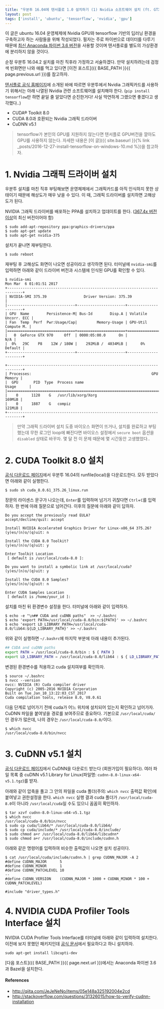 ```yaml
---
title: "우분투 16.04에 텐서플로 1.0 설치하기 (1) Nvidia 소프트웨어 설치 (ft. GTX 970)"
layout: post
tags: ['install', 'ubuntu', 'tensorflow', 'nvidia', 'gpu']
---
```


이 글은 ubuntu 16.04 운영체제에 Nvidia GPU와 tensorflow 기반의 딥러닝 환경을 구축하고자 하는 사람들을 위해 작성되었다. 필자는 주로 파이썬으로 데이터를 다루기 때문에 [최신 Anaconda 파이썬 3.6 버전](https://www.continuum.io/downloads)을 사용할 것이며 텐서플로를 별도의 가상환경에 분리하지 않을 것이다.

순정 우분투 16.04.2 설치를 마친 직후라 가정하고 서술하겠다. 만약 설치하려는데 검정색 빈화면만 나와 애를 먹고 있다면 [이전 포스트]({{ BASE_PATH }}{{ page.previous.url }})를 참고하자.

[텐서플로 공식 홈페이지](https://www.tensorflow.org/install/install_linux#nvidia_requirements_to_run_tensorflow_with_gpu_support)에 소개된 바에 따르면 우분투에서 Nvidia 그래픽카드를 사용하기 위해서는 아래 나열된 Nvidia 관련 소프트웨어를 설치해야 한다. (`pip install tensorflow`만 하면 끝일 줄 알았다면 순진한거다! 사실 막연하게 그랬으면 좋겠다고 생각했다..) 

- CUDA® Toolkit 8.0
- CUDA 8.0과 호환되는 Nvidia 그래픽 드라이버
- CuDNN v5.1

> tensorflow가 본인의 GPU를 지원하지 않는다면 텐서플로 GPU버전을 깔아도 GPU를 사용하지 않는다. 자세한 내용은 [이 글]({{ site.baseurl }}{% link _posts/2016-12-27-install-tensorflow-on-windows-10.md %})을 참고하자.

# 1. Nvidia 그래픽 드라이버 설치

우분투 설치를 마친 직후 부팅해보면 운영체제에서 그래픽카드를 아직 인식하지 못한 상태이기 때문에 해상도가 매우 낮을 수 있다. 이 때, 그래픽 드라이버를 설치하면 고해상도가 된다.

NVIDIA 그래픽 드라이버를 배포하는 PPA를 설치하고 업데이트를 한다. ([367.4x 버전 이상](http://stackoverflow.com/questions/30820513/what-is-version-of-cuda-for-nvidia-304-125/30820690)의 최신 버전이어야 함)

```terminal
$ sudo add-apt-repository ppa:graphics-drivers/ppa
$ sudo apt-get update
$ sudo apt-get nvidia-375
```

설치가 끝나면 재부팅한다.

```terminal
$ sudo reboot
```

재부팅 후 고해상도 화면이 나오면 성공이라고 생각하면 된다. 터미널에 `nvidia-smi`를 입력하면 아래와 같이 드라이버 버전과 시스템에 인식된 GPU를 확인할 수 있다.

```terminal
$ nvidia-smi
Mon Mar  6 01:01:51 2017
+-----------------------------------------------------------------------------+
| NVIDIA-SMI 375.39                 Driver Version: 375.39                    |
|-------------------------------+----------------------+----------------------+
| GPU  Name        Persistence-M| Bus-Id        Disp.A | Volatile Uncorr. ECC |
| Fan  Temp  Perf  Pwr:Usage/Cap|         Memory-Usage | GPU-Util  Compute M. |
|===============================+======================+======================|
|   0  GeForce GTX 970     Off  | 0000:05:00.0      On |                  N/A |
|  0%   29C    P8    12W / 180W |    292MiB /  4034MiB |      0%      Default |
+-------------------------------+----------------------+----------------------+
                                                                               
+-----------------------------------------------------------------------------+
| Processes:                                                       GPU Memory |
|  GPU       PID  Type  Process name                               Usage      |
|=============================================================================|
|    0      1128    G   /usr/lib/xorg/Xorg                             169MiB |
|    0      1887    G   compiz                                         121MiB |
+-----------------------------------------------------------------------------+
```

> 만약 그래픽 드라이버 설치 도중 바이오스 화면이 뜨거나, 설치를 완료하고 부팅했는데 무한 로그인 loop에 빠진다면 바이오스 설정에서 `secure boot` 옵션을 `disabled` 상태로 바꾸자. 몇 달 전 이 문제 때문에 몇 시간동안 고생했었다..


# 2. CUDA Toolkit 8.0 설치

[공식 다운로드 페이지](https://developer.nvidia.com/cuda-downloads)에서 우분투 16.04의 runfile(local)을 다운로드한다. 모두 받았다면 아래와 같이 실행한다.

```terminal
$ sudo sh cuda_8.0.61_375.26_linux.run
```

장문의 라이센스 문구가 나오는데, `Enter`를 입력하며 넘기기 귀찮다면 `Ctrl`+`C`를 입력하자. 한 번에 아래 질문으로 넘어간다. 이후의 질문에 아래와 같이 답하자.

```terminal
Do you accept the previously read EULA?
accept/decline/quit: accept

Install NVIDIA Accelerated Graphics Driver for Linux-x86_64 375.26?
(y)es/(n)o/(q)uit: n

Install the CUDA 8.0 Toolkit?  
(y)es/(n)o/(q)uit: y

Enter Toolkit Location  
 [ default is /usr/local/cuda-8.0 ]: 

Do you want to install a symbolic link at /usr/local/cuda?  
(y)es/(n)o/(q)uit: y

Install the CUDA 8.0 Samples?  
(y)es/(n)o/(q)uit: n

Enter CUDA Samples Location  
 [ default is /home/your_id ]: 
```

설치를 마친 뒤 환경변수 설정을 한다. 터미널에 아래와 같이 입력하자.

```terminal
$ echo -e "\n## CUDA and cuDNN paths"  >> ~/.bashrc
$ echo 'export PATH=/usr/local/cuda-8.0/bin:${PATH}' >> ~/.bashrc
$ echo 'export LD_LIBRARY_PATH=/usr/local/cuda-8.0/lib64:${LD_LIBRARY_PATH}' >> ~/.bashrc
```

위와 같이 실행하면 `~/.bashrc`에 마지막 부분에 아래 내용이 추가된다.

```bash
## CUDA and cuDNN paths 
export PATH = /usr/local/cuda-8.0/bin : $ { PATH } 
export LD_LIBRARY_PATH = /usr/local/cuda-8.0/lib64 : $ { LD_LIBRARY_PATH }
```

변경된 환경변수를 적용하고 cuda 설치여부를 확인하자.

```terminal
$ source ~/.bashrc
$ nvcc --version
nvcc: NVIDIA (R) Cuda compiler driver
Copyright (c) 2005-2016 NVIDIA Corporation
Built on Tue_Jan_10_13:22:03_CST_2017
Cuda compilation tools, release 8.0, V8.0.61
```

다음 단계로 넘어가기 전에 cuda가 어느 위치에 설치되어 있는지 확인하고 넘어가자. CuDNN 파일을 붙여넣을 경로를 보여주므로 중요하다. 기본으로 `/usr/local/cuda/`인 경우가 많은데, 나의 경우는 `/usr/local/cuda-8.0/`이다.

```terminal
$ which nvcc
/usr/local/cuda-8.0/bin/nvcc
```

# 3. CuDNN v5.1 설치

[공식 다운로드 페이지](https://developer.nvidia.com/rdp/cudnn-download)에서 CuDNN을 다운로드 받는다 (회원가입이 필요하다). 여러 파일 목록 중 cuDNN v5.1 Library for Linux(파일명: `cudnn-8.0-linux-x64-v5.1.tgz`)를 받자.

아래와 같이 압축을 풀고 그 안의 파일을 cuda 폴더(주의: `which nvcc` 출력값 확인)에 붙여넣고 권한설정을 한다. `which nvcc` 실행 결과 cuda 폴더가 `/usr/local/cuda-8.0`이 아니라 `/usr/local/cuda`일 수도 있으니 꼼꼼히 확인하자.

```terminal
$ tar xzvf cudnn-8.0-linux-x64-v5.1.tgz
$ which nvcc
/usr/local/cuda-8.0/bin/nvcc
$ sudo cp cuda/lib64/* /usr/local/cuda-8.0/lib64/
$ sudo cp cuda/include/* /usr/local/cuda-8.0/include/
$ sudo chmod a+r /usr/local/cuda-8.0/lib64/libcudnn*
$ sudo chmod a+r /usr/local/cuda-8.0/include/cudnn.h
```

아래와 같은 명령어를 입력하여 비슷한 출력값이 나오면 설치 성공이다.

```terminal
$ cat /usr/local/cuda/include/cudnn.h | grep CUDNN_MAJOR -A 2  
#define CUDNN_MAJOR      5
#define CUDNN_MINOR      1
#define CUDNN_PATCHLEVEL 10
--
#define CUDNN_VERSION    (CUDNN_MAJOR * 1000 + CUDNN_MINOR * 100 + CUDNN_PATCHLEVEL)

#include "driver_types.h"
```

# 4. NVIDIA CUDA Profiler Tools Interface 설치

NVIDIA CUDA Profiler Tools Interface를 터미널에 아래와 같이 입력하여 설치한다. 이전에 보지 못했던 패키지인데 [공식 문서](https://www.tensorflow.org/install/install_linux#nvidia_requirements_to_run_tensorflow_with_gpu_support)에서 필요하다고 하니 설치하자.

```terminal
sudo apt-get install libcupti-dev
```

[다음 포스트]({{ BASE_PATH }}{{ page.next.url }})에서는 Anaconda 파이썬 3.6과 Bazel을 설치한다.

#### References

- <http://qiita.com/JeJeNeNo/items/05e148a325192004e2cd>
- <http://stackoverflow.com/questions/31326015/how-to-verify-cudnn-installation>